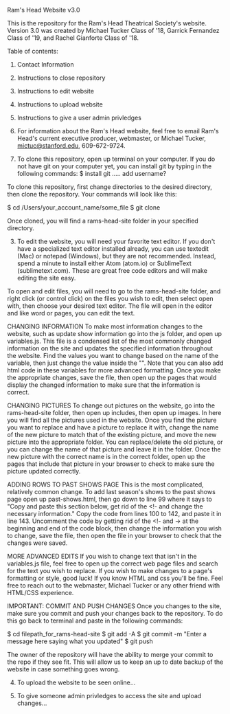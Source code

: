 Ram's Head Website v3.0

This is the repository for the Ram's Head Theatrical Society's website.
Version 3.0 was created by Michael Tucker Class of '18, Garrick Fernandez Class
of '19, and Rachel Gianforte Class of '18.

Table of contents:
1. Contact Information
2. Instructions to close repository
3. Instructions to edit website
4. Instructions to upload website
5. Instructions to give a user admin privledges

1. For information about the Ram's Head website, feel free to email Ram's Head's
current executive producer, webmaster, or Michael Tucker, mictuc@stanford.edu,
609-672-9724.

2. To clone this repository, open up terminal on your computer. If you do not
have git on your computer yet, you can install git by typing in the following
commands:
$ install git
..... add username?

To clone this repository, first change directories to the desired directory,
then clone the repository. Your commands will look like this:

$ cd /Users/your_account_name/some_file
$ git clone

Once cloned, you will find a rams-head-site folder in your specified directory.

3. To edit the website, you will need your favorite text editor. If you don't
have a specialized text editor installed already, you can use textedit (Mac) or
notepad (Windows), but they are not recommended. Instead, spend a minute to
install either Atom (atom.io) or SublimeText (sublimetext.com). These are great
free code editors and will make editing the site easy.

To open and edit files, you will need to go to the rams-head-site folder, and
right click (or control click) on the files you wish to edit, then select open
with, then choose your desired text editor. The file will open in the editor
and like word or pages, you can edit the text.

CHANGING INFORMATION
To make most information changes to the website, such as update show information
go into the js folder, and open up variables.js. This file is a condensed list
of the most commonly changed information on the site and updates the specified
information throughout the website. Find the values you want to change based on
the name of the variable, then just change the value inside the "". Note that
you can also add html code in these variables for more advanced formatting.
Once you make the appropriate changes, save the file, then open up the pages
that would display the changed information to make sure that the information is
correct.

CHANGING PICTURES
To change out pictures on the website, go into the rams-head-site folder, then
open up includes, then open up images. In here you will find all the pictures
used in the website. Once you find the picture you want to replace and have a
picture to replace it with, change the name of the new picture to match that of
the existing picture, and move the new picture into the appropriate folder. You
can replace/delete the old picture, or you can change the name of that picture
and leave it in the folder. Once the new picture with the correct name is in the
correct folder, open up the pages that include that picture in your browser to
check to make sure the picture updated correctly.

ADDING ROWS TO PAST SHOWS PAGE
This is the most complicated, relatively common change.
To add last season's shows to the past shows page open up past-shows.html, then
go down to line 99 where it says to "Copy and paste this section below, get rid
of the <!- and change the necessary information." Copy the code from lines 100
to 142, and paste it in line 143. Uncomment the code by getting rid of the <!-
and -> at the beginning and end of the code block, then change the information
you wish to change, save the file, then open the file in your browser to check
that the changes were saved.

MORE ADVANCED EDITS
If you wish to change text that isn't in the variables.js file, feel free to
open up the correct web page files and search for the text you wish to replace.
If you wish to make changes to a page's formatting or style, good luck! If you
know HTML and css you'll be fine. Feel free to reach out to the webmaster,
Michael Tucker or any other friend with HTML/CSS experience.

IMPORTANT: COMMIT AND PUSH CHANGES
Once you changes to the site, make sure you commit and push your changes back to
the repository. To do this go back to terminal and paste in the following
commands:

$ cd filepath_for_rams-head-site
$ git add -A
$ git commit -m "Enter a message here saying what you updated"
$ git push

The owner of the repository will have the ability to merge your commit to the
repo if they see fit. This will allow us to keep an up to date backup of the
website in case something goes wrong.

4. To upload the website to be seen online...

5. To give someone admin privledges to access the site and upload changes...

